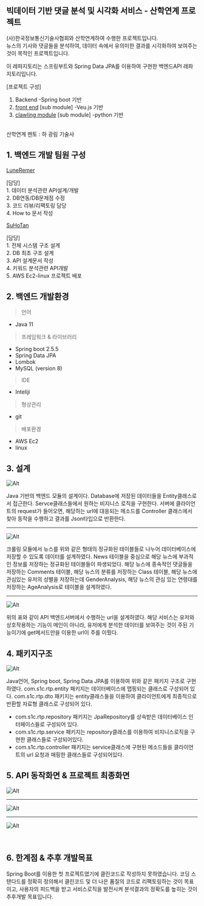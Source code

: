 ﻿
## **빅데이터 기반 댓글 분석 및 시각화 서비스** - 산학연계 프로젝트

(사)한국정보통신기술사협회와 산학연계하여 수행한 프로젝트입니다. <br>
뉴스의 기사와 댓글들을 분석하여, 데이터 속에서 유의미한 결과를 시각화하여 보여주는 것이 목적인 프로젝트입니다. 

이 레파지토리는 스프링부트와 Spring Data JPA를 이용하여 구현한 백엔드API 레파지토리입니다.

[프로젝트 구성]
1. Backend -Spring boot 기반
2. <a href="https://github.com/CSID-DGU/3S1C_frontend/tree/359ee640e65d83b68986a23eefa58104f1473afe"> front end</a> [sub module] -Veu.js 기반
3. <a href="https://github.com/LuneRemer/CrawlingModule_NaverNews.git"> clawling module</a> [sub module] -python 기반

<br>
산학연계 멘토 : 하 광림 기술사

## 1. 백엔드 개발 팀원 구성

<p><a href="https://github.com/LuneRemer">LuneRemer</a> <p>
[담당]<br>
1. 데이터 분석관련 API설계/개발<br>
2. DB연동/DB문제점 수정<br>
3. 코드 리뷰/리팩토링 담당<br>
4. How to 문서 작성

<p><a href="https://github.com/SuHoTan">SuHoTan</a> <p>
[담당]<br>
1.  전체 시스템 구조 설계<br>
2.  DB 최초 구조 설계<br>
3.  API 설계문서 작성<br>
4. 키워드 분석관련 API개발<br>
5. AWS Ec2-linux 프로젝트 배포

## 2. 백엔드 개발환경
<blockquote> 
<p> 언어</p>
</blockquote>
<ul>
<li>Java 11</li>
</ul>
<blockquote> 
<p> 프레임워크 & 라이브러리</p>
</blockquote>
<ul>
<li>Spring boot 2.5.5</li>
<li>Spring Data JPA</li>
<li>Lombok</li>
<li>MySQL (version 8)</li>
</ul>
<blockquote> 
<p> IDE</p>
</blockquote>
<ul>
<li>Inteliji</li>
</ul>
</blockquote>

<blockquote> 
<p> 형상관리 </p>
</blockquote>
<ul>
<li>git</li>
</ul>
</blockquote>

<blockquote> 
<p> 배포환경 </p>
</blockquote>
<ul>
<li>AWS Ec2</li>
<li>linux</li>
</ul>

## 3. 설계
<p><img src="md/backend1.PNG" alt="Alt"></p>
Java 기반의 백엔드 모듈의 설계이다. Database에 저장된 데이터들을 Entity클래스로서 접근한다. Servce클래스들에서 원하는 비지니스 로직을 구현한다. 서버에 클라이언트의 request가 들어오면, 해당하는 url에 대응되는 메소드를 Controller 클래스에서 찾아 동작을 수행하고 결과를 Json타입으로 반환한다.
<hr>
<p><img src="md/DB.PNG" alt="Alt"></p>
크롤링 모듈에서 뉴스를 위와 같은 형태의 정규화된 테이블들로 나누어 데이터베이스에 저장할 수 있도록 데이터를 설계하였다. News 테이블을 중심으로 해당 뉴스에 부과적인 정보를 저장하는 정규화된 테이블들이 파생되었다. 해당 뉴스에 종속적인 댓글들을 저장하는 Comments 테이블, 해당 뉴스의 분류를 저장하는 Class 테이블, 해당 뉴스에 관심있는 유저의 성별을 저장하는데 GenderAnalysis, 해당 뉴스의 관심 있는 연령대를 저장하는 AgeAnalysis로 테이블을 설계하였다.
<hr>
<p><img src="md/apitable.PNG" alt="Alt"></p>
위의 표와 같이 API 백엔드서버에서 수행하는 url을 설계하였다. 해당 서비스는 유저와 상호작용하는 기능이 메인이 아니라, 유저에게 분석한 데이터를 보여주는 것이 주된 기능이기에 get메서드만을 이용한 url이 주를 이뤘다.

## 4. 패키지구조
<p><img src="md/package.PNG" alt="Alt"></p>
Java언어, Spring boot, Spring Data JPA를 이용하여 위와 같은 패키지 구조로 구현하였다. com.s1c.rtp.entity 패키지는 데이터베이스에 맵핑되는 클래스로 구성되어 있다. com.s1c.rtp.dto 패키지는 entity클래스들을 이용하여 클라이언트에게 최종적으로 반환할 자료형 클래스로 구성되어 있다.

- com.s1c.rtp.repository 패키지는 JpaRepository를 상속받은 데이터베이스 인터페이스들로 구성되어 있다.
- com.s1c.rtp.service 패키지는 repository클래스를 이용하여 비지니스로직을 구현한 클래스들로 구성되어있다.
- com.s1c.rtp.controller 패키지는 service클래스에 구현된 메소드들을 클라이언트의 url 요청과 매핑한 클래스들로 구성되어있다.

## 5.  API 동작화면 & 프로젝트 최종화면
<p><img src="md/screen.PNG" alt="Alt"></p>

<hr>
<p><img src="md/GIF1.gif" alt="Alt"></p>
<hr>
<p><img src="md/GIF.gif" alt="Alt"></p>
<br>


## 6. 한계점 & 추후 개발목표
Spring Boot를 이용한 첫 프로젝트였기에 클린코드로 작성하지 못하였습니다. 코딩 스탠다드를 정확히 정의해서 클린코드 및 더 나은 품질의 코드로 리팩토링하는 것이 목표이고, 사용자의 피드백을 받고 서비스로직을 발전시켜 분석결과의 정확도를 높히는 것이 추후개발 목표입니다.

